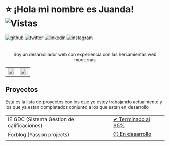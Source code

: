 # ⭐ ¡Hola mi nombre es Juanda! ![Vistas](https://komarev.com/ghpvc/?username=theYassonDC&&style=flat-square) 
<div align="left">
<a href="https://github.com/Yasson-Projects" target="_blank">
<img src=https://img.shields.io/badge/github-%2324292e.svg?&style=for-the-badge&logo=github&logoColor=white alt=github style="margin-bottom: 5px;" />
<a href="https://twitter.com/ljuanda_castro" target="_blank">
<img src=https://img.shields.io/badge/twitter-%2300acee.svg?&style=for-the-badge&logo=twitter&logoColor=white alt=twitter style="margin-bottom: 5px;" />
</a>
<a href="https://linkedin.com/in/juan-david-castro-y" target="_blank">
<img src=https://img.shields.io/badge/linkedin-%231E77B5.svg?&style=for-the-badge&logo=linkedin&logoColor=white alt=linkedin style="margin-bottom: 5px;" />
</a>
<a href="https://instagram.com/ljuanda_castro" target="_blank">
<img src=https://img.shields.io/badge/instagram-%23000000.svg?&style=for-the-badge&logo=instagram&logoColor=white alt=instagram style="margin-bottom: 5px;" />
</a>  
</div>  
<br>
<p align="center">
    Soy un desarrollador web con experiencia con las herramientas web modernas
</p>

<table align="center">
  <tr>
    <td valign="top" width="50%">
      <img src="https://github-readme-stats.vercel.app/api?username=theYassonDC&show_icons=true&count_private=true&hide_border=true" align="left" style="width: 100%" />
    </td>
    <td valign="top" width="50%">
      <img src="https://github-readme-stats.vercel.app/api/top-langs/?username=theYassonDC&hide_border=true&layout=compact" align="left" style="width: 100%" />
    </td>
  </tr>
</table> 

## Proyectos
Esta es la lista de proyectos con los que yo estoy trabajando actualmente y los que ya estan completados conjunto a los que estan en desarrollo
<table>
  <tr>
    <td>IE GDC (Sistema Gestion de calificaciones)</td>
    <td>
      <a href="https://www.linkedin.com/posts/juan-david-castro-y_es-de-mi-agrado-informarles-que-ya-he-terminado-ugcPost-7236560724079124481-FyP0?utm_source=share&utm_medium=member_desktop">  
        ✔ Terminado al 95%
      </a>
    </td>
  </tr>
  <tr>
    <td>Forblog (Yasson projects)</td>
    <td>
      <a href="#">  
        ⏲️ En desarrollo
      </a>
    </td>
  </tr>
</table>



